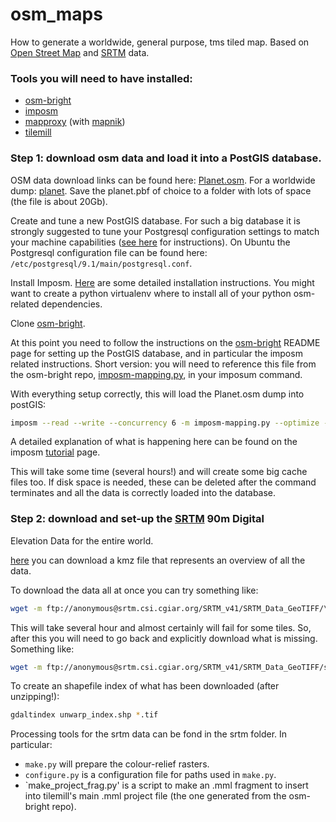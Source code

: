 osm_maps
========

How to generate a worldwide, general purpose, tms tiled map. Based on [Open Street Map](http://www.openstreetmap.org/) and [SRTM](http://srtm.csi.cgiar.org/) data. 

### Tools you will need to have installed:
* [osm-bright](https://github.com/mapbox/osm-bright)
* [imposm](http://imposm.org/docs/imposm/latest/)
* [mapproxy](http://mapproxy.org/) (with [mapnik](http://mapnik.org/))
* [tilemill](http://mapbox.com/tilemill/)

### Step 1: download osm data and load it into a PostGIS database.

OSM data download links can be found here: [Planet.osm](http://wiki.openstreetmap.org/wiki/Planet.osm). For a worldwide dump: [planet](http://ftp.spline.de/pub/openstreetmap/pbf/).
Save the planet.pbf of choice to a folder with lots of space (the file is about 20Gb).

Create and tune a new PostGIS database. For such a big database it is strongly 
suggested to tune your Postgresql configuration settings to match your machine capabilities ([see here](http://wiki.postgresql.org/wiki/Tuning_Your_PostgreSQL_Server) for instructions). On 
Ubuntu the Postgresql configuration file can be found here: `/etc/postgresql/9.1/main/postgresql.conf`.

Install Imposm. [Here](http://imposm.org/docs/imposm/latest/install.html) are 
some detailed installation instructions. You might want to create a python 
virtualenv where to install all of your python osm-related dependencies.

Clone [osm-bright](https://github.com/mapbox/osm-bright).

At this point you need to follow the instructions on the
[osm-bright](https://github.com/mapbox/osm-bright) README page for setting 
up the PostGIS database, and in particular the imposm related instructions. Short version: you will need to reference this file from the osm-bright repo, [imposm-mapping.py](https://github.com/mapbox/osm-bright/blob/master/imposm-mapping.py), 
in your imposum command.

With everything setup correctly, this will load the Planet.osm dump into postGIS:

```sh
imposm --read --write --concurrency 6 -m imposm-mapping.py --optimize --deploy-production-tables --connection postgis://<postgres_user>:<postgres_password>@localhost/<postgis_database> ~/Downloads/osm/planet-130102.osm.pbf
```
A detailed explanation of what is happening here can be found on the imposm [tutorial](http://imposm.org/docs/imposm/latest/tutorial.html#create-database) page.

This will take some time (several hours!) and will create some big cache files too. 
If disk space is needed, these can be deleted after the command terminates and 
all the data is correctly loaded into the database.


### Step 2: download and set-up the [SRTM](http://srtm.csi.cgiar.org/) 90m Digital 
Elevation Data for the entire world.

[here](http://www.ambiotek.com/srtm) you can download a kmz file that represents
an overview of all the data.

To download the data all at once you can try something like:
```sh
wget -m ftp://anonymous@srtm.csi.cgiar.org/SRTM_v41/SRTM_Data_GeoTIFF/\* .

```

This will take several hour and almost certainly will fail for some tiles. So,
after this you will need to go back and explicitly download what is missing.
Something like:
```sh
wget -m ftp://anonymous@srtm.csi.cgiar.org/SRTM_v41/SRTM_Data_GeoTIFF/srtm_36_02.zip .

```

To create an shapefile index of what has been downloaded (after unzipping!):
```sh
gdaltindex unwarp_index.shp *.tif
```

Processing tools for the srtm data can be fond in the srtm folder. In particular:
* `make.py` will prepare the colour-relief rasters.
* `configure.py` is a configuration file for paths used in `make.py`. 
* `make_project_frag.py' is a script to make an .mml fragment to insert into 
tilemill's main .mml project file (the one generated from the osm-bright repo).








